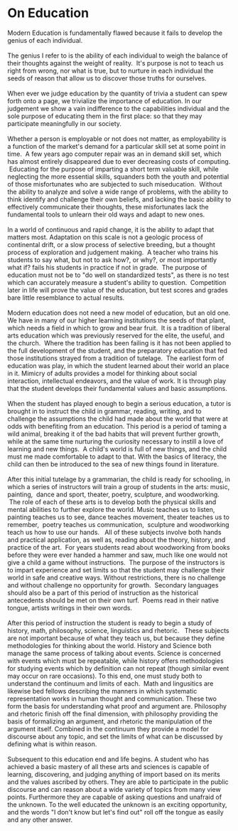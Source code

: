 On Education
============

Modern Education is fundamentally flawed because it fails to develop the genius of each individual. <br><br>The genius I refer to is the ability of each individual to weigh the balance of their thoughts against the weight of reality.  It&#39;s purpose is not to teach us right from wrong, nor what is true, but to nurture in each individual the seeds of reason that allow us to discover those truths for ourselves. <br><br>When ever we judge education by the quantity of trivia a student can spew forth onto a page, we trivialize the importance of education. In our judgement we show a vain indifference to the capabilities individual and the sole purpose of educating them in the first place: so that they may participate meaningfully in our society. <br><br>Whether a person is employable or not does not matter, as employability is a function of the market&#39;s demand for a particular skill set at some point in time.  A few years ago computer repair was an in demand skill set, which has almost entirely disappeared due to ever decreasing costs of computing.  Educating for the purpose of imparting a short term valuable skill, while neglecting the more essential skills, squanders both the youth and potential of those misfortunates who are subjected to such miseducation.  Without the ability to analyze and solve a wide range of problems, with the ability to think identify and challenge their own beliefs, and lacking the basic ability to effectively communicate their thoughts, these misfortunates lack the fundamental tools to unlearn their old ways and adapt to new ones. <br><br>In a world of continuous and rapid change, it is the ability to adapt that matters most. Adaptation on this scale is not a geologic process of continental drift, or a slow process of selective breeding, but a thought process of exploration and judgement making.  A teacher who trains his students to say what, but not to ask how?, or why?, or most importantly what if? fails his students in practice if not in grade.  The purpose of education must not be to "do well on standardized tests", as there is no test which can accurately measure a student&#39;s ability to question.  Competition later in life will prove the value of the education, but test scores and grades bare little resemblance to actual results. <br><br>Modern education does not need a new model of education, but an old one. We have in many of our higher learning institutions the seeds of that plant, which needs a field in which to grow and bear fruit.  It is a tradition of liberal arts education which was previously reserved for the elite, the useful, and the church.  Where the tradition has been failing is it has not been applied to the full development of the student, and the preparatory education that fed those institutions strayed from a tradition of tutelage.  The earliest form of education was play, in which the student learned about their world an place in it. Mimicry of adults provides a model for thinking about social interaction, intellectual endeavors, and the value of work. It is through play that the student develops their fundamental values and basic assumptions. <br><br>When the student has played enough to begin a serious education, a tutor is brought in to instruct the child in grammar, reading, writing, and to challenge the assumptions the child had made about the world that were at odds with benefiting from an education. This period is a period of taming a wild animal, breaking it of the bad habits that will prevent further growth, while at the same time nurturing the curiosity necessary to instill a love of learning and new things.  A child&#39;s world is full of new things, and the child must me made comfortable to adapt to that. With the basics of literacy, the child can then be introduced to the sea of new things found in literature. <br><br>After this initial tutelage by a grammarian, the child is ready for schooling, in which a series of instructors will train a group of students in the arts: music, painting,  dance and sport, theater, poetry, sculpture, and woodworking.  The role of each of these arts is to develop both the physical skills and mental abilities to further explore the world. Music teaches us to listen, painting teaches us to see, dance teaches movement, theater teaches us to remember,  poetry teaches us communication,  sculpture and woodworking teach us how to use our hands.   All of these subjects involve both hands and practical application, as well as, reading about the theory, history, and practice of the art.  For years students read about woodworking from books before they were ever handed a hammer and saw, much like one would not give a child a game without instructions.  The purpose of the instructors is to impart experience and set limits so that the student may challenge their world in safe and creative ways. Without restrictions, there is no challenge and without challenge no opportunity for growth.  Secondary languages should also be a part of this period of instruction as the historical antecedents should be met on their own turf.  Poems read in their native tongue, artists writings in their own words. <br><br>After this period of instruction the student is ready to begin a study of history, math, philosophy, science, linguistics and rhetoric.   These subjects are not important because of what they teach us, but because they define methodologies for thinking about the world. History and Science both manage the same process of talking about events. Science is concerned with events which must be repeatable, while history offers methodologies for studying events which by definition can not repeat (though similar event may occur on rare occasions). To this end, one must study both to understand the continuum and limits of each.  Math and lingusitics are likewise bed fellows describing the manners in which systematic representation works in human thought and communication. These two form the basis for understanding what proof and argument are. Philosophy and rhetoric finish off the final dimension, with philosophy providing the basis of formalizing an argument, and rhetoric the manipulation of the argument itself. Combined in the continuum they provide a model for discourse about any topic, and set the limits of what can be discussed by defining what is within reason. <br><br>Subsequent to this education end and life begins. A student who has achieved a basic mastery of all these arts and sciences is capable of learning, discovering, and judging anything of import based on its merits and the values ascribed by others. They are able to participate in the public discourse and can reason about a wide variety of topics from many view points. Furthermore they are capable of asking questions and unafraid of the unknown. To the well educated the unknown is an exciting opportunity, and the words "I don&#39;t know but let&#39;s find out" roll off the tongue as easily and any other answer. <br><br>